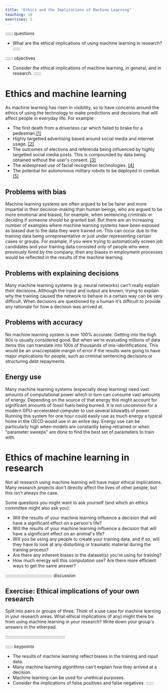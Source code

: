 ```yaml
---
title: "Ethics and the Implications of Machine Learning"
teaching: 10
exercises: 5
---
```


:::::: questions
- What are the ethical implications of using machine learning in research?
::::::

:::::: objectives
- Consider the ethical implications of machine learning, in general, and in research.
::::::

# Ethics and machine learning

As machine learning has risen in visibility, so to have concerns around the ethics of using the technology to make predictions and decisions that will affect people in everyday life. For example:

* The first death from a driverless car which failed to brake for a pedestrian.[\[1\]](https://www.forbes.com/sites/meriameberboucha/2018/05/28/uber-self-driving-car-crash-what-really-happened/)
* Highly targetted advertising based around social media and internet usage. [\[2\]](https://www.wired.com/story/big-tech-can-use-ai-to-extract-many-more-ad-dollars-from-our-clicks/)
* The outcomes of elections and referenda being influenced by highly targetted social media posts. This is compounded by data being obtained without the user's consent. [\[3\]](https://www.vox.com/policy-and-politics/2018/3/23/17151916/facebook-cambridge-analytica-trump-diagram)
* The widespread use of facial recognition technologies. [\[4\]](https://www.bbc.co.uk/news/technology-44089161)
* The potential for autonomous military robots to be deployed in combat. [\[5\]](https://www.theverge.com/2021/6/3/22462840/killer-robot-autonomous-drone-attack-libya-un-report-context)

## Problems with bias

Machine learning systems are often argued to be be fairer and more impartial in their decision-making than human beings, who are argued to be more emotional and biased, for example, when sentencing criminals or deciding if someone should be granted bail. But there are an increasing number of examples where machine learning systems have been exposed as biased due to the data they were trained on. This can occur due to the training data being unrepresentative or just under representing certain cases or groups. For example, if you were trying to automatically screen job candidates and your training data consisted only of people who were previously hired by the company, then any biases in employment processes would be reflected in the results of the machine learning.

## Problems with explaining decisions

Many machine learning systems (e.g. neural networks) can't really explain their decisions. Although the input and output are known, trying to
explain why the training caused the network to behave in a certain way can be very difficult. When decisions are questioned by a human it's
difficult to provide any rationale for how a decision was arrived at.

## Problems with accuracy

No machine learning system is ever 100% accurate. Getting into the high 90s is usually considered good.
But when we're evaluating millions of data items this can translate into 100s of thousands of mis-identifications.
This would be an unacceptable margin of error if the results were going to have major implications for people, such as criminal sentencing decisions or structuring debt repayments.

## Energy use

Many machine learning systems (especially deep learning) need vast amounts of computational power which in turn can consume vast amounts of energy. Depending on the source of that energy this might account for significant amounts of fossil fuels being burned. It is not uncommon for a modern GPU-accelerated computer to use several kilowatts of power. Running this system for one hour could easily use as much energy a typical home in the OECD would use in an entire day. Energy use can be particularly high when models are constantly being retrained or when "parameter sweeps" are done to find the best set of parameters to train with.

# Ethics of machine learning in research

Not all research using machine learning will have major ethical implications.
Many research projects don't directly affect the lives of other people, but this isn't always the case.

Some questions you might want to ask yourself (and which an ethics committee might also ask you):

 * Will the results of your machine learning influence a decision that will have a significant effect on a person's life?
 * Will the results of your machine learning influence a decision that will have a significant effect on an animial's life?
 * Will you be using any people to create your training data, and if so, will they have to look at any disturbing or traumatic material during the training process?
 * Are there any inherent biases in the dataset(s) you're using for training?
 * How much energy will this computation use? Are there more efficient ways to get the same answer?

::::::::::::::::::::::::::::::::::::: discussion

## Exercise: Ethical implications of your own research
Split into pairs or groups of three.
Think of a use case for machine learning in your research areas.
What ethical implications (if any) might there be from using machine learning in your research?
Write down your group's answers in the etherpad.

:::::::::::::::::::::::::::::::::::::::::::::::

:::::: keypoints
- The results of machine learning reflect biases in the training and input data.
- Many machine learning algorithms can't explain how they arrived at a decision.
- Machine learning can be used for unethical purposes.
- Consider the implications of false positives and false negatives.
::::::
